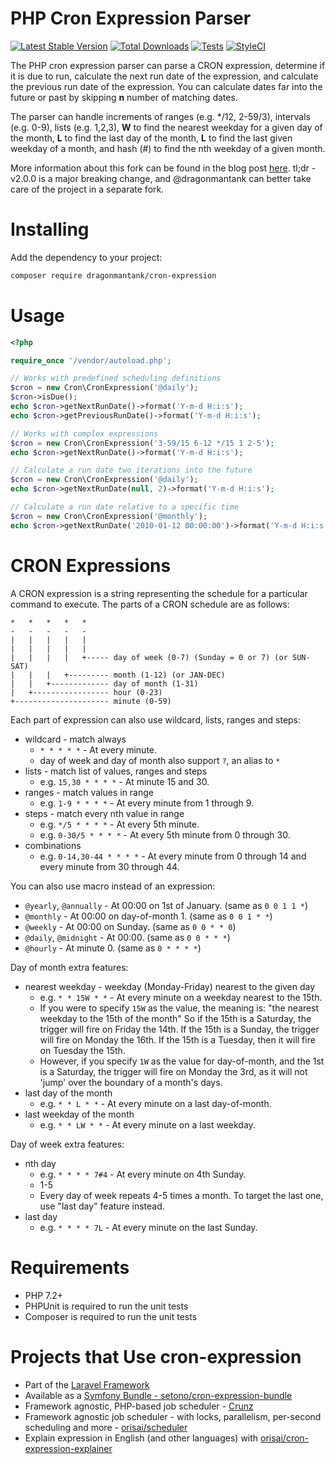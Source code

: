 # PHP Cron Expression Parser

[![Latest Stable Version](https://poser.pugx.org/dragonmantank/cron-expression/v/stable.png)](https://packagist.org/packages/dragonmantank/cron-expression)
[![Total Downloads](https://poser.pugx.org/dragonmantank/cron-expression/downloads.png)](https://packagist.org/packages/dragonmantank/cron-expression)
[![Tests](https://github.com/dragonmantank/cron-expression/actions/workflows/tests.yml/badge.svg)](https://github.com/dragonmantank/cron-expression/actions/workflows/tests.yml)
[![StyleCI](https://github.styleci.io/repos/103715337/shield?branch=master)](https://github.styleci.io/repos/103715337)

The PHP cron expression parser can parse a CRON expression, determine if it is due to run, calculate the next run date of the expression, and calculate the previous run date of the expression. You can calculate dates far into the future or past by
skipping **n** number of matching dates.

The parser can handle increments of ranges (e.g. \*/12, 2-59/3), intervals (e.g. 0-9), lists (e.g. 1,2,3), **W** to find the nearest weekday for a given day of the month, **L** to find the last day of the month, **L** to find the last given weekday of a
month, and hash (#) to find the nth weekday of a given month.

More information about this fork can be found in the blog post [here](http://ctankersley.com/2017/10/12/cron-expression-update/). tl;dr - v2.0.0 is a major breaking change, and @dragonmantank can better take care of the project in a separate fork.

# Installing

Add the dependency to your project:

```bash
composer require dragonmantank/cron-expression
```

# Usage

```php
<?php

require_once '/vendor/autoload.php';

// Works with predefined scheduling definitions
$cron = new Cron\CronExpression('@daily');
$cron->isDue();
echo $cron->getNextRunDate()->format('Y-m-d H:i:s');
echo $cron->getPreviousRunDate()->format('Y-m-d H:i:s');

// Works with complex expressions
$cron = new Cron\CronExpression('3-59/15 6-12 */15 1 2-5');
echo $cron->getNextRunDate()->format('Y-m-d H:i:s');

// Calculate a run date two iterations into the future
$cron = new Cron\CronExpression('@daily');
echo $cron->getNextRunDate(null, 2)->format('Y-m-d H:i:s');

// Calculate a run date relative to a specific time
$cron = new Cron\CronExpression('@monthly');
echo $cron->getNextRunDate('2010-01-12 00:00:00')->format('Y-m-d H:i:s');
```

# CRON Expressions

A CRON expression is a string representing the schedule for a particular command to execute. The parts of a CRON schedule are as follows:

```
*   *   *   *   *
-   -   -   -   -
|   |   |   |   |
|   |   |   |   |
|   |   |   |   +----- day of week (0-7) (Sunday = 0 or 7) (or SUN-SAT)
|   |   |   +--------- month (1-12) (or JAN-DEC)
|   |   +------------- day of month (1-31)
|   +----------------- hour (0-23)
+--------------------- minute (0-59)
```

Each part of expression can also use wildcard, lists, ranges and steps:

- wildcard - match always
  - `* * * * *` - At every minute.
  - day of week and day of month also support `?`, an alias to `*`
- lists - match list of values, ranges and steps
  - e.g. `15,30 * * * *` - At minute 15 and 30.
- ranges - match values in range
  - e.g. `1-9 * * * *` - At every minute from 1 through 9.
- steps - match every nth value in range
  - e.g. `*/5 * * * *` - At every 5th minute.
  - e.g. `0-30/5 * * * *` - At every 5th minute from 0 through 30.
- combinations
  - e.g. `0-14,30-44 * * * *` - At every minute from 0 through 14 and every minute from 30 through 44.

You can also use macro instead of an expression:

- `@yearly`, `@annually` - At 00:00 on 1st of January. (same as `0 0 1 1 *`)
- `@monthly` - At 00:00 on day-of-month 1. (same as `0 0 1 * *`)
- `@weekly` - At 00:00 on Sunday. (same as `0 0 * * 0`)
- `@daily`, `@midnight` - At 00:00. (same as `0 0 * * *`)
- `@hourly` - At minute 0. (same as `0 * * * *`)

Day of month extra features:

- nearest weekday - weekday (Monday-Friday) nearest to the given day
  - e.g. `* * 15W * *` - At every minute on a weekday nearest to the 15th.
  - If you were to specify `15W` as the value, the meaning is: "the nearest weekday to the 15th of the month" So if the 15th is a Saturday, the trigger will fire on Friday the 14th. If the 15th is a Sunday, the trigger will fire on Monday the 16th. If the
    15th is a Tuesday, then it will fire on Tuesday the 15th.
  - However, if you specify `1W` as the value for day-of-month, and the 1st is a Saturday, the trigger will fire on Monday the 3rd, as it will not 'jump' over the boundary of a month's days.
- last day of the month
  - e.g. `* * L * *` - At every minute on a last day-of-month.
- last weekday of the month
  - e.g. `* * LW * *` - At every minute on a last weekday.

Day of week extra features:

- nth day
  - e.g. `* * * * 7#4` - At every minute on 4th Sunday.
  - 1-5
  - Every day of week repeats 4-5 times a month. To target the last one, use "last day" feature instead.
- last day
  - e.g. `* * * * 7L` - At every minute on the last Sunday.

# Requirements

- PHP 7.2+
- PHPUnit is required to run the unit tests
- Composer is required to run the unit tests

# Projects that Use cron-expression

- Part of the [Laravel Framework](https://github.com/laravel/framework/)
- Available as a [Symfony Bundle - setono/cron-expression-bundle](https://github.com/Setono/CronExpressionBundle)
- Framework agnostic, PHP-based job scheduler - [Crunz](https://github.com/crunzphp/crunz)
- Framework agnostic job scheduler - with locks, parallelism, per-second scheduling and more - [orisai/scheduler](https://github.com/orisai/scheduler)
- Explain expression in English (and other languages) with [orisai/cron-expression-explainer](https://github.com/orisai/cron-expression-explainer)

